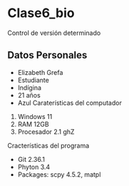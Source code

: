 # Clase6_bio
Control de versión determinado
## Datos Personales 
- Elizabeth Grefa
- Estudiante 
- Indígina
- 21 años
- Azul
Caraterísticas del computador 
1. Windows 11
2. RAM 12GB
3. Procesador 2.1 ghZ

Cracterísticas del programa
- Git 2.36.1
- Phyton 3.4
- Packages: scpy 4.5.2, matpl
